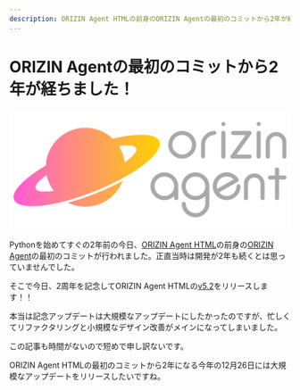 ```yaml
---
description: ORIZIN Agent HTMLの前身のORIZIN Agentの最初のコミットから2年が経ちました。それを記念して、ORIZIN Agent HTMLのv5.2をリリースしました。
---
```


# ORIZIN Agentの最初のコミットから2年が経ちました！

![ORIZIN Agent HTMLのロゴ](landscape_logo2.svg)

Pythonを始めてすぐの2年前の今日、[ORIZIN Agent HTML](https://github.com/Robot-Inventor/ORIZIN-Agent-HTML)の前身の[ORIZIN Agent](https://github.com/Robot-Inventor/ORIZIN_Agent)の最初のコミットが行われました。正直当時は開発が2年も続くとは思っていませんでした。

そこで今日、2周年を記念してORIZIN Agent HTMLの[v5.2](https://github.com/Robot-Inventor/ORIZIN-Agent-HTML/releases)をリリースします！！

本当は記念アップデートは大規模なアップデートにしたかったのですが、忙しくてリファクタリングと小規模なデザイン改善がメインになってしまいました。

この記事も時間がないので短めで申し訳ないです。

ORIZIN Agent HTMLの最初のコミットから2年になる今年の12月26日には大規模なアップデートをリリースしたいですね。
